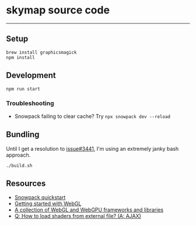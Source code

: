 # skymap source code
-----

## Setup
```
brew install graphicsmagick
npm install
```

## Development
```
npm run start
```

### Troubleshooting
- Snowpack failing to clear cache? Try `npx snowpack dev --reload`

## Bundling
Until I get a resolution to [issue#3441](https://github.com/snowpackjs/snowpack/issues/3441), I'm using an extremely janky bash approach.
```
./build.sh
```

## Resources
- [Snowpack quickstart](https://www.snowpack.dev/tutorials/getting-started)
- [Getting started with WebGL](https://developer.mozilla.org/en-US/docs/Web/API/WebGL_API/Tutorial/Getting_started_with_WebGL)
- [A collection of WebGL and WebGPU frameworks and libraries](https://gist.github.com/dmnsgn/76878ba6903cf15789b712464875cfdc)
- [Q: How to load shaders from external file? (A: AJAX)](https://github.com/mrdoob/three.js/issues/283)
